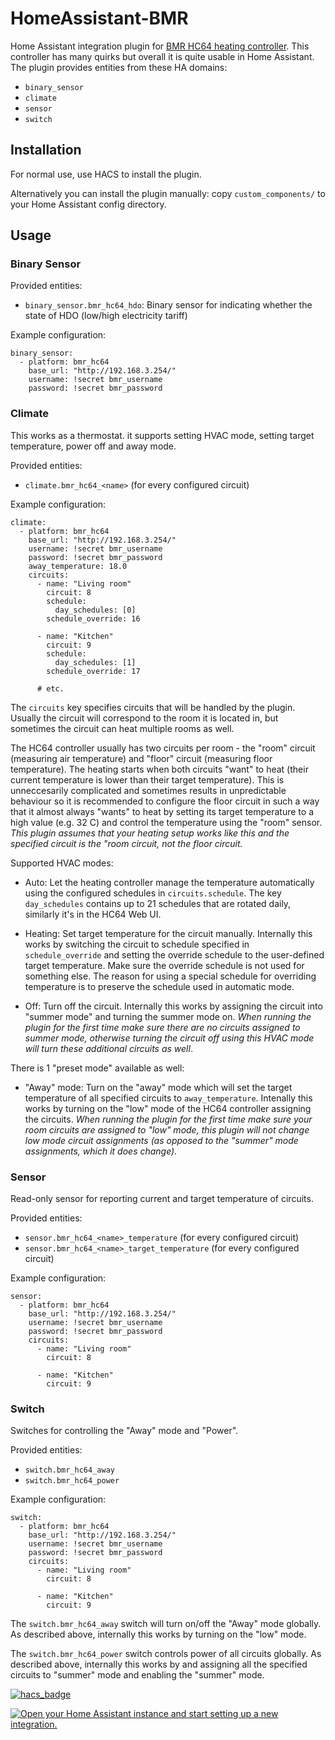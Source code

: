 # HomeAssistant-BMR

Home Assistant integration plugin for [BMR HC64 heating
controller](https://bmr.cz/produkty/regulace-topeni/rnet). This controller has
many quirks but overall it is quite usable in Home Assistant.  The plugin
provides entities from these HA domains:

- `binary_sensor`
- `climate`
- `sensor`
- `switch`


## Installation

For normal use, use HACS to install the plugin.

Alternatively you can install the plugin manually: copy `custom_components/` to
your Home Assistant config directory.


## Usage

### Binary Sensor

Provided entities:

- `binary_sensor.bmr_hc64_hdo`: Binary sensor for indicating whether the state
  of HDO (low/high electricity tariff)

Example configuration:

```
binary_sensor:
  - platform: bmr_hc64
    base_url: "http://192.168.3.254/"
    username: !secret bmr_username
    password: !secret bmr_password
```


### Climate

This works as a thermostat. it supports setting HVAC mode, setting target
temperature, power off and away mode.

Provided entities:

-  `climate.bmr_hc64_<name>` (for every configured circuit)

Example configuration:

```
climate:
  - platform: bmr_hc64
    base_url: "http://192.168.3.254/"
    username: !secret bmr_username
    password: !secret bmr_password
    away_temperature: 18.0
    circuits:
      - name: "Living room"
        circuit: 8
        schedule:
          day_schedules: [0]
        schedule_override: 16

      - name: "Kitchen"
        circuit: 9
        schedule:
          day_schedules: [1]
        schedule_override: 17

      # etc.
```

The `circuits` key specifies circuits that will be handled by the plugin.
Usually the circuit will correspond to the room it is located in, but sometimes
the circuit can heat multiple rooms as well.

The HC64 controller usually has two circuits per room - the "room" circuit
(measuring air temperature) and "floor" circuit (measuring floor temperature).
The heating starts when both circuits "want" to heat (their current temperature
is lower than their target temperature). This is unneccesarily complicated and
sometimes results in unpredictable behaviour so it is recommended to configure
the floor circuit in such a way that it almost always "wants" to heat by
setting its target temperature to a high value (e.g. 32 C) and control the
temperature using the "room" sensor. *This plugin assumes that your heating
setup works like this and the specified circuit is the "room circuit, not the
floor circuit.*

Supported HVAC modes:

- Auto: Let the heating controller manage the temperature automatically using
  the configured schedules in `circuits.schedule`. The key `day_schedules`
  contains up to 21 schedules that are rotated daily, similarly it's in the
  HC64 Web UI.

- Heating: Set target temperature for the circuit manually. Internally this
  works by switching the circuit to schedule specified in `schedule_override`
  and setting the override schedule to the user-defined target temperature.
  Make sure the override schedule is not used for something else. The reason
  for using a special schedule for overriding temperature is to preserve the
  schedule used in automatic mode.

- Off: Turn off the circuit. Internally this works by assigning the circuit
  into "summer mode" and turning the summer mode on. *When running the plugin
  for the first time make sure there are no circuits assigned to summer mode,
  otherwise turning the circuit off using this HVAC mode will turn these
  additional circuits as well*.

There is 1 "preset mode" available as well:

- "Away" mode: Turn on the "away" mode which will set the target temperature of
  all specified circuits to `away_temperature`. Intenally this works by turning
  on the "low" mode of the HC64 controller assigning the circuits. *When
  running the plugin for the first time make sure your room circuits are
  assigned to "low" mode, this plugin will not change low mode circuit
  assignments (as opposed to the "summer" mode assignments, which it does change).*


### Sensor

Read-only sensor for reporting current and target temperature of circuits.

Provided entities:

- `sensor.bmr_hc64_<name>_temperature` (for every configured circuit)
- `sensor.bmr_hc64_<name>_target_temperature` (for every configured circuit)

Example configuration:

```
sensor:
  - platform: bmr_hc64
    base_url: "http://192.168.3.254/"
    username: !secret bmr_username
    password: !secret bmr_password
    circuits:
      - name: "Living room"
        circuit: 8

      - name: "Kitchen"
        circuit: 9
```

### Switch

Switches for controlling the "Away" mode and "Power".

Provided entities:

- `switch.bmr_hc64_away`
- `switch.bmr_hc64_power`

Example configuration:

```
switch:
  - platform: bmr_hc64
    base_url: "http://192.168.3.254/"
    username: !secret bmr_username
    password: !secret bmr_password
    circuits:
      - name: "Living room"
        circuit: 8

      - name: "Kitchen"
        circuit: 9
```

The `switch.bmr_hc64_away` switch will turn on/off the "Away" mode globally. As
described above, internally this works by turning on the "low" mode.

The `switch.bmr_hc64_power` switch controls power of all circuits globally. As
described above, internally this works by and assigning all the specified
circuits to "summer" mode and enabling the "summer" mode.


[![hacs_badge](https://img.shields.io/badge/HACS-Default-orange.svg?style=for-the-badge)](https://github.com/custom-components/hacs)

[![Open your Home Assistant instance and start setting up a new integration.](https://my.home-assistant.io/badges/config_flow_start.svg)](https://my.home-assistant.io/redirect/config_flow_start/?domain=bmr)